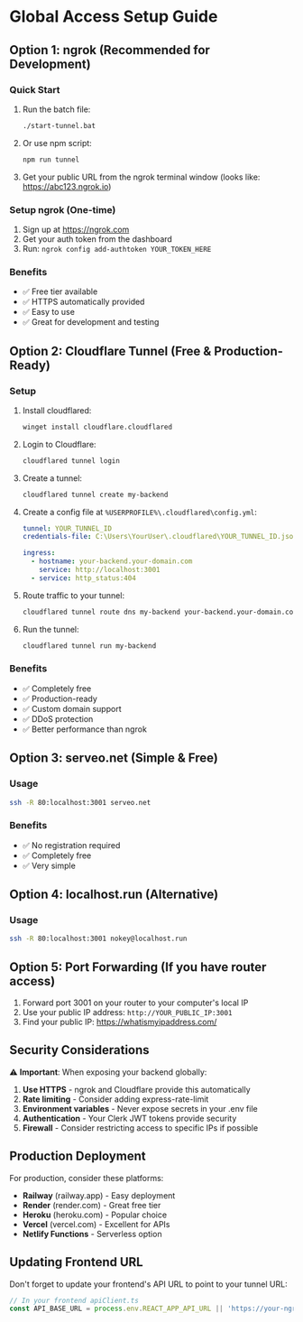 # Global Access Setup Guide

## Option 1: ngrok (Recommended for Development)

### Quick Start
1. Run the batch file:
   ```bash
   ./start-tunnel.bat
   ```

2. Or use npm script:
   ```bash
   npm run tunnel
   ```

3. Get your public URL from the ngrok terminal window (looks like: https://abc123.ngrok.io)

### Setup ngrok (One-time)
1. Sign up at https://ngrok.com
2. Get your auth token from the dashboard
3. Run: `ngrok config add-authtoken YOUR_TOKEN_HERE`

### Benefits
- ✅ Free tier available
- ✅ HTTPS automatically provided
- ✅ Easy to use
- ✅ Great for development and testing

## Option 2: Cloudflare Tunnel (Free & Production-Ready)

### Setup
1. Install cloudflared:
   ```bash
   winget install cloudflare.cloudflared
   ```

2. Login to Cloudflare:
   ```bash
   cloudflared tunnel login
   ```

3. Create a tunnel:
   ```bash
   cloudflared tunnel create my-backend
   ```

4. Create a config file at `%USERPROFILE%\.cloudflared\config.yml`:
   ```yaml
   tunnel: YOUR_TUNNEL_ID
   credentials-file: C:\Users\YourUser\.cloudflared\YOUR_TUNNEL_ID.json

   ingress:
     - hostname: your-backend.your-domain.com
       service: http://localhost:3001
     - service: http_status:404
   ```

5. Route traffic to your tunnel:
   ```bash
   cloudflared tunnel route dns my-backend your-backend.your-domain.com
   ```

6. Run the tunnel:
   ```bash
   cloudflared tunnel run my-backend
   ```

### Benefits
- ✅ Completely free
- ✅ Production-ready
- ✅ Custom domain support
- ✅ DDoS protection
- ✅ Better performance than ngrok

## Option 3: serveo.net (Simple & Free)

### Usage
```bash
ssh -R 80:localhost:3001 serveo.net
```

### Benefits
- ✅ No registration required
- ✅ Completely free
- ✅ Very simple

## Option 4: localhost.run (Alternative)

### Usage
```bash
ssh -R 80:localhost:3001 nokey@localhost.run
```

## Option 5: Port Forwarding (If you have router access)

1. Forward port 3001 on your router to your computer's local IP
2. Use your public IP address: `http://YOUR_PUBLIC_IP:3001`
3. Find your public IP: https://whatismyipaddress.com/

## Security Considerations

⚠️ **Important**: When exposing your backend globally:

1. **Use HTTPS** - ngrok and Cloudflare provide this automatically
2. **Rate limiting** - Consider adding express-rate-limit
3. **Environment variables** - Never expose secrets in your .env file
4. **Authentication** - Your Clerk JWT tokens provide security
5. **Firewall** - Consider restricting access to specific IPs if possible

## Production Deployment

For production, consider these platforms:
- **Railway** (railway.app) - Easy deployment
- **Render** (render.com) - Great free tier
- **Heroku** (heroku.com) - Popular choice
- **Vercel** (vercel.com) - Excellent for APIs
- **Netlify Functions** - Serverless option

## Updating Frontend URL

Don't forget to update your frontend's API URL to point to your tunnel URL:

```typescript
// In your frontend apiClient.ts
const API_BASE_URL = process.env.REACT_APP_API_URL || 'https://your-ngrok-url.ngrok.io';
```
